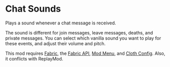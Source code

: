 # Chat Sounds

Plays a sound whenever a chat message is received.

The sound is different for join messages, leave messages, deaths, and private messages.
You can select which vanilla sound you want to play for these events, and adjust their volume and pitch.

This mod requires [Fabric](https://fabricmc.net/), the [Fabric API](https://www.modrinth.com/mod/fabric-api), [Mod Menu](https://modrinth.com/mod/modmenu), and [Cloth Config](https://www.curseforge.com/minecraft/mc-mods/cloth-config).
Also, it conflicts with ReplayMod.